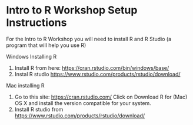 # Intro to R Workshop Setup Instructions

For the Intro to R Workshop you will need to install R and R
Studio (a program that will help you use R)

Windows Installing R

1. Install R from here: https://cran.rstudio.com/bin/windows/base/
2. Instal R studio https://www.rstudio.com/products/rstudio/download/

Mac installing R

1. Go to this site: https://cran.rstudio.com/ Click on Download R for
(Mac) OS X and install the version compatible for your system.
2. Install R studio from https://www.rstudio.com/products/rstudio/download/
